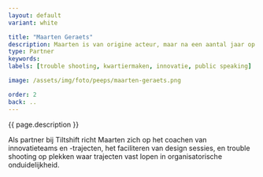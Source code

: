 ```yaml
---
layout: default
variant: white

title: "Maarten Geraets"
description: Maarten is van origine acteur, maar na een aantal jaar op de planken te hebben gestaan heeft hij zich omgeschoold tot bestuurskundige. Als procesdesigner en kwartiermaker innovatie stond hij aan de wieg van succesvolle in-house startups als virtuele SIM-only provider Hollands Nieuwe, en Datalab Amsterdam, de data-innovatiewerkplaats van de gemeente Amsterdam.
type: Partner
keywords:
labels: [trouble shooting, kwartiermaken, innovatie, public speaking]

image: /assets/img/foto/peeps/maarten-geraets.png

order: 2
back: ..
---
```

{{ page.description }}

Als partner bij Tiltshift richt Maarten zich op het coachen van innovatieteams en -trajecten, het faciliteren van design sessies, en trouble shooting op plekken waar trajecten vast lopen in organisatorische onduidelijkheid.